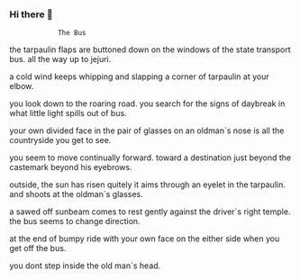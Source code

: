### Hi there 👋

<!--
**AbhikGanguly/abhikganguly** is a ✨ _special_ ✨ repository because its `README.md` (this file) appears on your GitHub profile.

Here are some ideas to get you started:

- 🔭 I’m currently working on ...
- 🌱 I’m currently learning ...
- 👯 I’m looking to collaborate on ...
- 🤔 I’m looking for help with ...
- 💬 Ask me about : English and South Asian Literature
- 📫 How to reach me: abhikganguly15aug@gmail.com
- 😄 Pronouns: he/him
- ⚡ Fun fact: Love the Beatles, Bob Dylan and the Beach Boys.
--> 
                The Bus
the tarpaulin flaps are buttoned down
on the windows of the state transport bus.
all the way up to jejuri.

a cold wind keeps whipping
and slapping a corner of tarpaulin at your elbow.

you look down to the roaring road.
you search for the signs of daybreak in what little light spills out of bus.

your own divided face in the pair of glasses
on an oldman`s nose
is all the countryside you get to see.

you seem to move continually forward.
toward a destination
just beyond the castemark beyond his eyebrows.

outside, the sun has risen quitely
it aims through an eyelet in the tarpaulin.
and shoots at the oldman`s glasses.

a sawed off sunbeam comes to rest gently against the driver`s right temple.
the bus seems to change direction.

at the end of bumpy ride with your own face on the either side
when you get off the bus.

you dont step inside the old man`s head.

